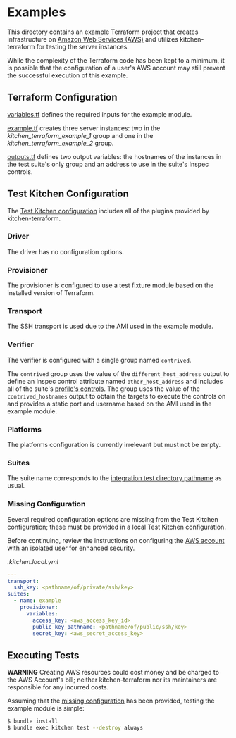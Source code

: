 # Examples

This directory contains an example Terraform project that creates
infrastructure on [Amazon Web Services (AWS)] and utilizes
kitchen-terraform for testing the server instances.

[Amazon Web Services (AWS)]: https://aws.amazon.com/index.html

While the complexity of the Terraform code has been kept to a minimum,
it is possible that the configuration of a user's AWS account may still
prevent the successful execution of this example.

## Terraform Configuration

[variables.tf] defines the required inputs for the example module.

[variables.tf]: variables.tf

[example.tf] creates three server instances: two in the
*kitchen_terraform_example_1* group and one in the
*kitchen_terraform_example_2* group.

[example.tf]: example.tf

[outputs.tf] defines two output variables: the hostnames of the
instances in the test suite's only group and an address to use in the
suite's Inspec controls.

[outputs.tf]: outputs.tf

## Test Kitchen Configuration

The [Test Kitchen configuration] includes all of the plugins provided by
kitchen-terraform.

[Test Kitchen configuration]: .kitchen.yml

### Driver

The driver has no configuration options.

### Provisioner

The provisioner is configured to use a test fixture module based on the
installed version of Terraform.

### Transport

The SSH transport is used due to the AMI used in the example module.

### Verifier

The verifier is configured with a single group named `contrived`.

The `contrived` group uses the value of the `different_host_address` output
to define an Inspec control attribute named `other_host_address` and
includes all of the suite's [profile's controls]. The group uses the
value of the `contrived_hostnames` output to obtain the targets to
execute the controls on and provides a static port and username based on
the AMI used in the example module.

[profile's controls]: test/integration/example/controls

### Platforms

The platforms configuration is currently irrelevant but must not be
empty.

### Suites

The suite name corresponds to the [integration test directory pathname]
as usual.

[integration test directory pathname]: test/integration/example

### Missing Configuration

Several required configuration options are missing from the Test Kitchen
configuration; these must be provided in a local Test Kitchen
configuration.

Before continuing, review the instructions on configuring the
[AWS account] with an isolated user for enhanced security.

[AWS account]: AWS.md

*.kitchen.local.yml*

```yaml
---
transport:
  ssh_key: <pathname/of/private/ssh/key>
suites:
  - name: example
    provisioner:
      variables:
        access_key: <aws_access_key_id>
        public_key_pathname: <pathname/of/public/ssh/key>
        secret_key: <aws_secret_access_key>
```

## Executing Tests

__WARNING__ Creating AWS resources could cost money and be charged to
the AWS Account's bill; neither kitchen-terraform nor its maintainers
are responsible for any incurred costs.

Assuming that the [missing configuration] has been provided, testing the
example module is simple:

[missing configuration]: README.md#user-content-missing-configuration

```sh
$ bundle install
$ bundle exec kitchen test --destroy always
```
